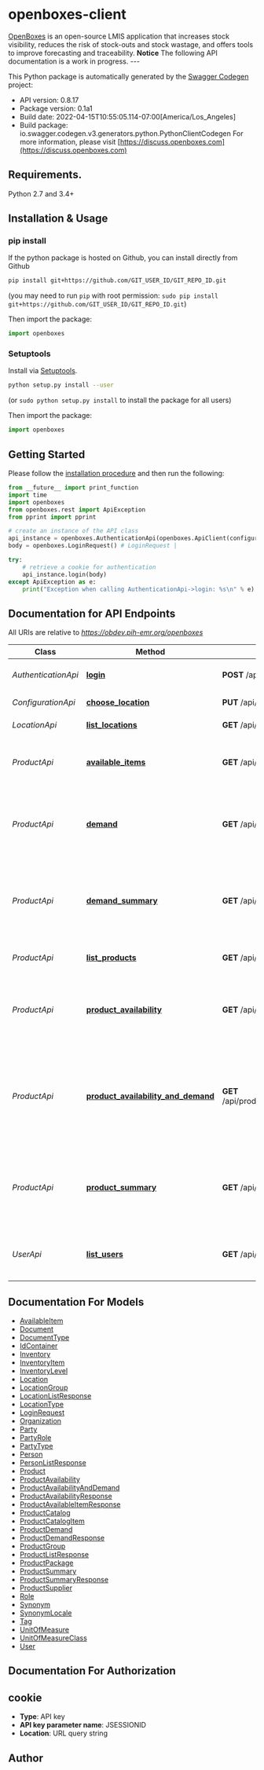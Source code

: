 # openboxes-client
[OpenBoxes](https://openboxes.org) is an open-source LMIS application that increases stock visibility, reduces the risk of stock-outs and stock wastage, and offers tools to improve forecasting and traceability.  **Notice** The following API documentation is a work in progress.  --- 

This Python package is automatically generated by the [Swagger Codegen](https://github.com/swagger-api/swagger-codegen) project:

- API version: 0.8.17
- Package version: 0.1a1
- Build date: 2022-04-15T10:55:05.114-07:00[America/Los_Angeles]
- Build package: io.swagger.codegen.v3.generators.python.PythonClientCodegen
For more information, please visit [https://discuss.openboxes.com](https://discuss.openboxes.com)

## Requirements.

Python 2.7 and 3.4+

## Installation & Usage
### pip install

If the python package is hosted on Github, you can install directly from Github

```sh
pip install git+https://github.com/GIT_USER_ID/GIT_REPO_ID.git
```
(you may need to run `pip` with root permission: `sudo pip install git+https://github.com/GIT_USER_ID/GIT_REPO_ID.git`)

Then import the package:
```python
import openboxes 
```

### Setuptools

Install via [Setuptools](http://pypi.python.org/pypi/setuptools).

```sh
python setup.py install --user
```
(or `sudo python setup.py install` to install the package for all users)

Then import the package:
```python
import openboxes
```

## Getting Started

Please follow the [installation procedure](#installation--usage) and then run the following:

```python
from __future__ import print_function
import time
import openboxes
from openboxes.rest import ApiException
from pprint import pprint

# create an instance of the API class
api_instance = openboxes.AuthenticationApi(openboxes.ApiClient(configuration))
body = openboxes.LoginRequest() # LoginRequest | 

try:
    # retrieve a cookie for authentication
    api_instance.login(body)
except ApiException as e:
    print("Exception when calling AuthenticationApi->login: %s\n" % e)
```

## Documentation for API Endpoints

All URIs are relative to *https://obdev.pih-emr.org/openboxes*

Class | Method | HTTP request | Description
------------ | ------------- | ------------- | -------------
*AuthenticationApi* | [**login**](docs/AuthenticationApi.md#login) | **POST** /api/login | retrieve a cookie for authentication
*ConfigurationApi* | [**choose_location**](docs/ConfigurationApi.md#choose_location) | **PUT** /api/chooseLocation/{id} | specify a location
*LocationApi* | [**list_locations**](docs/LocationApi.md#list_locations) | **GET** /api/locations | get a list of locations
*ProductApi* | [**available_items**](docs/ProductApi.md#available_items) | **GET** /api/products/{id}/availableItems | retrieve bin locations and quantities for one or more products
*ProductApi* | [**demand**](docs/ProductApi.md#demand) | **GET** /api/products/{id}/demand | calculate demand for one product at the currently-selected warehouse
*ProductApi* | [**demand_summary**](docs/ProductApi.md#demand_summary) | **GET** /api/products/{id}/demandSummary | summarize demand history for one product at the currently-selected warehouse
*ProductApi* | [**list_products**](docs/ProductApi.md#list_products) | **GET** /api/products | list products tracked in OpenBoxes
*ProductApi* | [**product_availability**](docs/ProductApi.md#product_availability) | **GET** /api/products/{id}/productAvailability | get detailed availability for one product at the currently-selected warehouse
*ProductApi* | [**product_availability_and_demand**](docs/ProductApi.md#product_availability_and_demand) | **GET** /api/products/{id}/productAvailabilityAndDemand | get the monthly demand for, and current quantity of, one product at the currently-selected warehouse
*ProductApi* | [**product_summary**](docs/ProductApi.md#product_summary) | **GET** /api/products/{id}/productSummary | report the current quantity of one product at the currently-selected warehouse
*UserApi* | [**list_users**](docs/UserApi.md#list_users) | **GET** /api/persons | get a list of OpenBoxes users, as well as points of contact

## Documentation For Models

 - [AvailableItem](docs/AvailableItem.md)
 - [Document](docs/Document.md)
 - [DocumentType](docs/DocumentType.md)
 - [IdContainer](docs/IdContainer.md)
 - [Inventory](docs/Inventory.md)
 - [InventoryItem](docs/InventoryItem.md)
 - [InventoryLevel](docs/InventoryLevel.md)
 - [Location](docs/Location.md)
 - [LocationGroup](docs/LocationGroup.md)
 - [LocationListResponse](docs/LocationListResponse.md)
 - [LocationType](docs/LocationType.md)
 - [LoginRequest](docs/LoginRequest.md)
 - [Organization](docs/Organization.md)
 - [Party](docs/Party.md)
 - [PartyRole](docs/PartyRole.md)
 - [PartyType](docs/PartyType.md)
 - [Person](docs/Person.md)
 - [PersonListResponse](docs/PersonListResponse.md)
 - [Product](docs/Product.md)
 - [ProductAvailability](docs/ProductAvailability.md)
 - [ProductAvailabilityAndDemand](docs/ProductAvailabilityAndDemand.md)
 - [ProductAvailabilityResponse](docs/ProductAvailabilityResponse.md)
 - [ProductAvailableItemResponse](docs/ProductAvailableItemResponse.md)
 - [ProductCatalog](docs/ProductCatalog.md)
 - [ProductCatalogItem](docs/ProductCatalogItem.md)
 - [ProductDemand](docs/ProductDemand.md)
 - [ProductDemandResponse](docs/ProductDemandResponse.md)
 - [ProductGroup](docs/ProductGroup.md)
 - [ProductListResponse](docs/ProductListResponse.md)
 - [ProductPackage](docs/ProductPackage.md)
 - [ProductSummary](docs/ProductSummary.md)
 - [ProductSummaryResponse](docs/ProductSummaryResponse.md)
 - [ProductSupplier](docs/ProductSupplier.md)
 - [Role](docs/Role.md)
 - [Synonym](docs/Synonym.md)
 - [SynonymLocale](docs/SynonymLocale.md)
 - [Tag](docs/Tag.md)
 - [UnitOfMeasure](docs/UnitOfMeasure.md)
 - [UnitOfMeasureClass](docs/UnitOfMeasureClass.md)
 - [User](docs/User.md)

## Documentation For Authorization


## cookie

- **Type**: API key
- **API key parameter name**: JSESSIONID
- **Location**: URL query string


## Author


